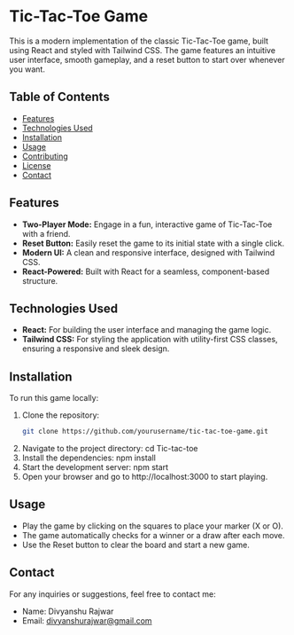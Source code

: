 # Tic-Tac-Toe Game

This is a modern implementation of the classic Tic-Tac-Toe game, built using React and styled with Tailwind CSS. The game features an intuitive user interface, smooth gameplay, and a reset button to start over whenever you want.

## Table of Contents

- [Features](#features)
- [Technologies Used](#technologies-used)
- [Installation](#installation)
- [Usage](#usage)
- [Contributing](#contributing)
- [License](#license)
- [Contact](#contact)

## Features

- **Two-Player Mode:** Engage in a fun, interactive game of Tic-Tac-Toe with a friend.
- **Reset Button:** Easily reset the game to its initial state with a single click.
- **Modern UI:** A clean and responsive interface, designed with Tailwind CSS.
- **React-Powered:** Built with React for a seamless, component-based structure.

## Technologies Used

- **React:** For building the user interface and managing the game logic.
- **Tailwind CSS:** For styling the application with utility-first CSS classes, ensuring a responsive and sleek design.

## Installation

To run this game locally:

1. Clone the repository:
   ```bash
   git clone https://github.com/yourusername/tic-tac-toe-game.git
2. Navigate to the project directory:
    cd Tic-tac-toe
3. Install the dependencies:
    npm install
4. Start the development server:
    npm start
5. Open your browser and go to http://localhost:3000 to start playing.

## Usage
- Play the game by clicking on the squares to place your marker (X or O).
- The game automatically checks for a winner or a draw after each move.
- Use the Reset button to clear the board and start a new game.
## Contact
For any inquiries or suggestions, feel free to contact me:
- Name: Divyanshu Rajwar
- Email: divyanshurajwar@gmail.com